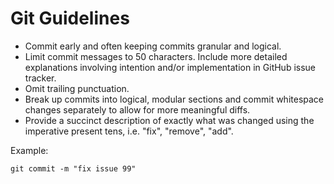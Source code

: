 # Git Guidelines

* Commit early and often keeping commits granular and logical.
* Limit commit messages to 50 characters. Include more detailed explanations involving intention and/or implementation in GitHub issue tracker.
* Omit trailing punctuation.
* Break up commits into logical, modular sections and commit whitespace changes separately to allow for more meaningful diffs.
* Provide a succinct description of exactly what was changed using the imperative present tens, i.e. "fix", "remove", "add".

Example:
```
git commit -m "fix issue 99"
```


